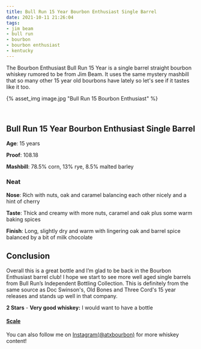 ```yaml
---
title: Bull Run 15 Year Bourbon Enthusiast Single Barrel
date: 2021-10-11 21:26:04
tags:
- jim beam
- bull run
- bourbon
- bourbon enthusiast
- kentucky
---
```


The Bourbon Enthusiast Bull Run 15 Year is a single barrel straight bourbon whiskey rumored to be from Jim Beam. It uses the same mystery mashbill that so many other 15 year old bourbons have lately so let's see if it tastes like it too.

{% asset_img image.jpg "Bull Run 15 Bourbon Enthusiast" %}

&nbsp;

## Bull Run 15 Year Bourbon Enthusiast Single Barrel

**Age**: 15 years

**Proof**: 108.18

**Mashbill**: 78.5% corn, 13% rye, 8.5% malted barley

### Neat

**Nose**: Rich with nuts, oak and caramel balancing each other nicely and a hint of cherry

**Taste**:  Thick and creamy with more nuts, caramel and oak plus some warm baking spices

**Finish**:  Long, slightly dry and warm with lingering oak and barrel spice balanced by a bit of milk chocolate

## Conclusion

Overall this is a great bottle and I’m glad to be back in the Bourbon Enthusiast barrel club! I hope we start to see more well aged single barrels from Bull Run’s Independent Bottling Collection. This is definitely from the same source as Doc Swinson's, Old Bones and Three Cord's 15 year releases and stands up well in that company.

**2 Stars** - **Very good whiskey:** I would want to have a bottle



#### [Scale](http://atxbourbon.com/Scale/)

You can also follow me on [Instagram(@atxbourbon)](https://www.instagram.com/atxbourbon/) for more whiskey content!


